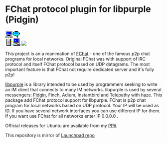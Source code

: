 # FChat protocol plugin for libpurple (Pidgin)
![](/ico/fchat48.png)
![](http://pidgin.im/shared/img/logo.text.jpg)

This project is an a reanimation of [FChat](http://www.kilievich.com/fchat/) - one of the famous p2p chat programs for local networks. Original FChat was with support of IRC protocol and itself FChat protocol based on UDP datagrams.
The most important feature is that FChat not require dedicated server and it's fully p2p!


[libpurple](https://developer.pidgin.im/wiki/WhatIsLibpurple) is a library intended to be used by programmers seeking to write an IM client that connects to many IM networks.
libpurple is used by several messengers: [Pidgin](http://pidgin.im/), Finch, Adium, Instantbird and Telepathy with haze.
This package add FChat protocol support for libpurple.
FChat is p2p chat program for local networks based on UDP protocol.
Your IP will be used as ID. If you have several network interfaces you can use different IP for them.
If you want use FChat for all networks enter IP 0.0.0.0 .

Official releases for Ubuntu are available from my [PPA](https://launchpad.net/~stokito/+archive)

This repository is mirror of [Launchpad repo](https://launchpad.net/fchat)
